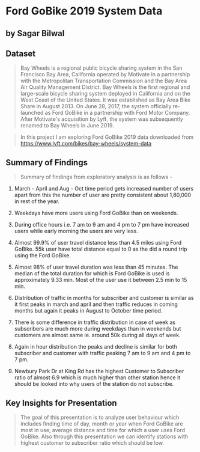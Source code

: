 # Ford GoBike 2019 System Data
## by Sagar Bilwal


## Dataset

> Bay Wheels is a regional public bicycle sharing system in the San Francisco Bay Area, California operated by Motivate in a partnership with the Metropolitan Transportation Commission and the Bay Area Air Quality Management District. Bay Wheels is the first regional and large-scale bicycle sharing system deployed in California and on the West Coast of the United States. It was established as Bay Area Bike Share in August 2013. On June 28, 2017, the system officially re-launched as Ford GoBike in a partnership with Ford Motor Company. After Motivate's acquisition by Lyft, the system was subsequently renamed to Bay Wheels in June 2019.

> In this project I am exploring Ford GoBike 2019 data downloaded from https://www.lyft.com/bikes/bay-wheels/system-data


## Summary of Findings

> Summary of findings from exploratory analysis is as follows -

1) March - April and Aug - Oct time period gets increased number of users apart from this the number of user are pretty consistent about 1,80,000 in rest of the year.

2) Weekdays have more users using Ford GoBike than on weekends.

3) During office hours i.e. 7 am to 9 am and 4 pm to 7 pm have increased users while early morning the users are very less.

4) Almost 99.9% of user travel distance less than 4.5 miles using Ford GoBike. 55k user have total distance equal to 0 as the did a round trip using the Ford GoBike.

5) Almost 98% of user travel duration was less than 45 minutes. The median of the total duration for which is Ford GoBike is used is approximately 9.33 min. Most of the user use it between 2.5 min to 15 min.

6) Distribution of traffic in months for subscriber and customer is similar as it first peaks in march and april and then traffic reduces in coming months but again it peaks in August to October time period. 

7) There is some difference in traffic distribution in case of week as subscribers are much more during weekdays than in weekends but customers are almost same ie. around 50k during all days of week. 

8) Again in hour distribution the peaks and decline is similar for both subscriber and customer with traffic peaking 7 am to 9 am and 4 pm to 7 pm.

9) Newbury Park Dr at King Rd has the highest Customer to Subscriber ratio of almost 6.9 which is much higher than other station hence it should be looked into why users of the station do not subscribe.

## Key Insights for Presentation

> The goal of this presentation is to analyze user behaviour which includes finding time of day, month or year when Ford GoBike are most in use, average distance and time for which a user uses Ford GoBike. Also through this presentation we can identify stations with highest customer to subscriber ratio which should be low.

